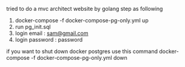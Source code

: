 tried to do a mvc architect website by golang
step as following
1. docker-compose -f docker-compose-pg-only.yml up
2. run pg_init.sql
3. login email : sam@gmail.com
4. login password : password

if you want to shut down docker postgres use this command
docker-compose -f docker-compose-pg-only.yml down